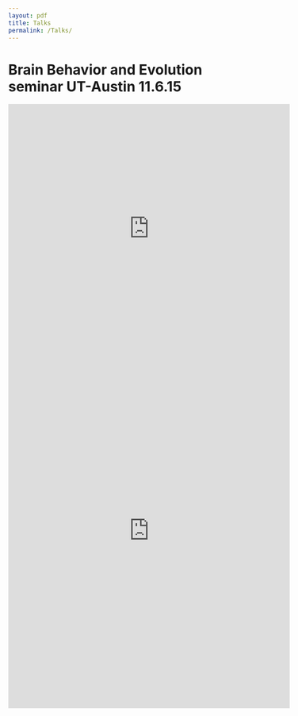 ```yaml
---
layout: pdf
title: Talks
permalink: /Talks/
---
```



<h1 class="page-heading">Brain Behavior and Evolution seminar UT-Austin 11.6.15</h1> 

<iframe src="http://wl.figshare.com/articles/1598199/embed?show_title=0" width="568" height="502" frameborder="0"></iframe><iframe src="https://widgets.figshare.com/articles/3438551/embed?show_title=0" width="568" height="716" frameborder="0"></iframe>
